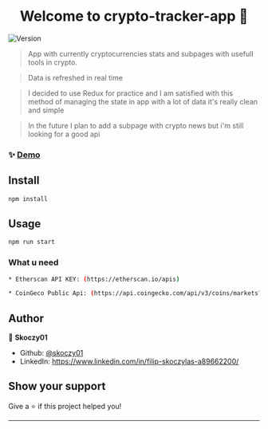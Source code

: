 <h1 align="center">Welcome to crypto-tracker-app 👋</h1>
<p>
  <img alt="Version" src="https://img.shields.io/badge/version-0.1.0-blue.svg?cacheSeconds=2592000" />
</p>

> App with currently cryptocurrencies stats and subpages with usefull tools in crypto.

> Data is refreshed in real time

> I decided to use Redux for practice and I am satisfied with this method of managing the state in app with a lot of data it's really clean and simple

> In the future I plan to add a subpage with crypto news but i'm still looking for a good api


### ✨ [Demo](https://cryptocurrencies-tracker-app.netlify.app/)

## Install

```sh
npm install
```

## Usage

```sh
npm run start
```

### What u need

```sh
* Etherscan API KEY: (https://etherscan.io/apis)

* CoinGeco Public Api: (https://api.coingecko.com/api/v3/coins/markets?vs_currency=usd&order=market_cap_desc&per_page=50&page=1&sparkline=false&price_change_percentage=1h%2C24h%2C7d)
```

## Author

👤 **Skoczy01**

- Github: [@skoczy01](https://github.com/skoczy01)
- LinkedIn: https://www.linkedin.com/in/filip-skoczylas-a89662200/

## Show your support

Give a ⭐️ if this project helped you!

---

